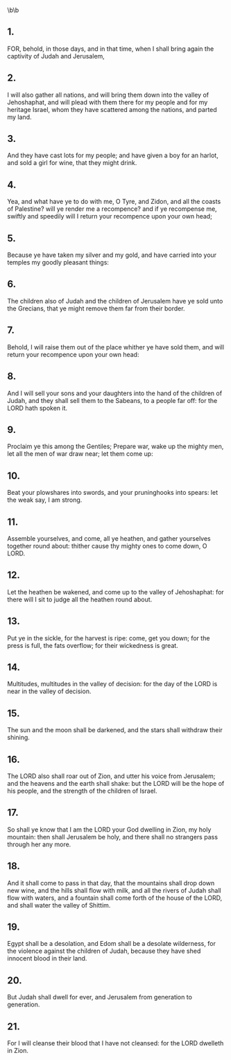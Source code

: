 \b\b
## 1.
FOR, behold, in those days, and in that time, when I shall bring again the captivity of Judah and Jerusalem,
## 2.
I will also gather all nations, and will bring them down into the valley of Jehoshaphat, and will plead with them there for my people and for my heritage Israel, whom they have scattered among the nations, and parted my land.
## 3.
And they have cast lots for my people; and have given a boy for an harlot, and sold a girl for wine, that they might drink.
## 4.
Yea, and what have ye to do with me, O Tyre, and Zidon, and all the coasts of Palestine?  will ye render me a recompence?  and if ye recompense me, swiftly and speedily will I return your recompence upon your own head;
## 5.
Because ye have taken my silver and my gold, and have carried into your temples my goodly pleasant things:
## 6.
The children also of Judah and the children of Jerusalem have ye sold unto the Grecians, that ye might remove them far from their border.
## 7.
Behold, I will raise them out of the place whither ye have sold them, and will return your recompence upon your own head:
## 8.
And I will sell your sons and your daughters into the hand of the children of Judah, and they shall sell them to the Sabeans, to a people far off: for the LORD hath spoken it.
## 9.
Proclaim ye this among the Gentiles; Prepare war, wake up the mighty men, let all the men of war draw near; let them come up:
## 10.
Beat your plowshares into swords, and your pruninghooks into spears: let the weak say, I am strong.
## 11.
Assemble yourselves, and come, all ye heathen, and gather yourselves together round about: thither cause thy mighty ones to come down, O LORD.
## 12.
Let the heathen be wakened, and come up to the valley of Jehoshaphat: for there will I sit to judge all the heathen round about.
## 13.
Put ye in the sickle, for the harvest is ripe: come, get you down; for the press is full, the fats overflow; for their wickedness is great.
## 14.
Multitudes, multitudes in the valley of decision: for the day of the LORD is near in the valley of decision.
## 15.
The sun and the moon shall be darkened, and the stars shall withdraw their shining.
## 16.
The LORD also shall roar out of Zion, and utter his voice from Jerusalem; and the heavens and the earth shall shake: but the LORD will be the hope of his people, and the strength of the children of Israel.
## 17.
So shall ye know that I am the LORD your God dwelling in Zion, my holy mountain: then shall Jerusalem be holy, and there shall no strangers pass through her any more.
## 18.
And it shall come to pass in that day, that the mountains shall drop down new wine, and the hills shall flow with milk, and all the rivers of Judah shall flow with waters, and a fountain shall come forth of the house of the LORD, and shall water the valley of Shittim.
## 19.
Egypt shall be a desolation, and Edom shall be a desolate wilderness, for the violence against the children of Judah, because they have shed innocent blood in their land.
## 20.
But Judah shall dwell for ever, and Jerusalem from generation to generation.
## 21.
For I will cleanse their blood that I have not cleansed: for the LORD dwelleth in Zion.
